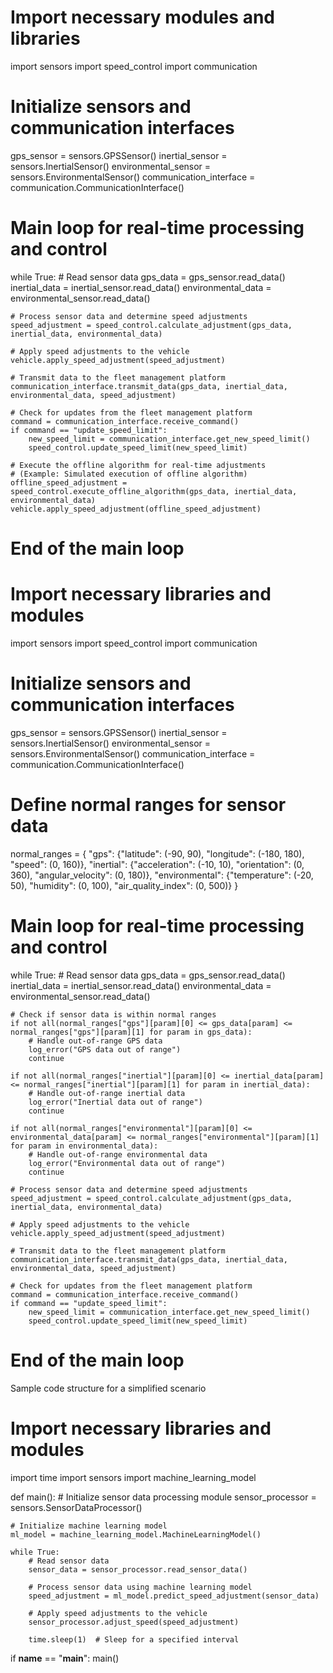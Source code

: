 # Import necessary modules and libraries
import sensors
import speed_control
import communication

# Initialize sensors and communication interfaces
gps_sensor = sensors.GPSSensor()
inertial_sensor = sensors.InertialSensor()
environmental_sensor = sensors.EnvironmentalSensor()
communication_interface = communication.CommunicationInterface()

# Main loop for real-time processing and control
while True:
    # Read sensor data
    gps_data = gps_sensor.read_data()
    inertial_data = inertial_sensor.read_data()
    environmental_data = environmental_sensor.read_data()

    # Process sensor data and determine speed adjustments
    speed_adjustment = speed_control.calculate_adjustment(gps_data, inertial_data, environmental_data)

    # Apply speed adjustments to the vehicle
    vehicle.apply_speed_adjustment(speed_adjustment)

    # Transmit data to the fleet management platform
    communication_interface.transmit_data(gps_data, inertial_data, environmental_data, speed_adjustment)

    # Check for updates from the fleet management platform
    command = communication_interface.receive_command()
    if command == "update_speed_limit":
        new_speed_limit = communication_interface.get_new_speed_limit()
        speed_control.update_speed_limit(new_speed_limit)

    # Execute the offline algorithm for real-time adjustments
    # (Example: Simulated execution of offline algorithm)
    offline_speed_adjustment = speed_control.execute_offline_algorithm(gps_data, inertial_data, environmental_data)
    vehicle.apply_speed_adjustment(offline_speed_adjustment)

# End of the main loop





# Import necessary libraries and modules
import sensors
import speed_control
import communication

# Initialize sensors and communication interfaces
gps_sensor = sensors.GPSSensor()
inertial_sensor = sensors.InertialSensor()
environmental_sensor = sensors.EnvironmentalSensor()
communication_interface = communication.CommunicationInterface()

# Define normal ranges for sensor data
normal_ranges = {
    "gps": {"latitude": (-90, 90), "longitude": (-180, 180), "speed": (0, 160)},
    "inertial": {"acceleration": (-10, 10), "orientation": (0, 360), "angular_velocity": (0, 180)},
    "environmental": {"temperature": (-20, 50), "humidity": (0, 100), "air_quality_index": (0, 500)}
}

# Main loop for real-time processing and control
while True:
    # Read sensor data
    gps_data = gps_sensor.read_data()
    inertial_data = inertial_sensor.read_data()
    environmental_data = environmental_sensor.read_data()

    # Check if sensor data is within normal ranges
    if not all(normal_ranges["gps"][param][0] <= gps_data[param] <= normal_ranges["gps"][param][1] for param in gps_data):
        # Handle out-of-range GPS data
        log_error("GPS data out of range")
        continue

    if not all(normal_ranges["inertial"][param][0] <= inertial_data[param] <= normal_ranges["inertial"][param][1] for param in inertial_data):
        # Handle out-of-range inertial data
        log_error("Inertial data out of range")
        continue

    if not all(normal_ranges["environmental"][param][0] <= environmental_data[param] <= normal_ranges["environmental"][param][1] for param in environmental_data):
        # Handle out-of-range environmental data
        log_error("Environmental data out of range")
        continue

    # Process sensor data and determine speed adjustments
    speed_adjustment = speed_control.calculate_adjustment(gps_data, inertial_data, environmental_data)

    # Apply speed adjustments to the vehicle
    vehicle.apply_speed_adjustment(speed_adjustment)

    # Transmit data to the fleet management platform
    communication_interface.transmit_data(gps_data, inertial_data, environmental_data, speed_adjustment)

    # Check for updates from the fleet management platform
    command = communication_interface.receive_command()
    if command == "update_speed_limit":
        new_speed_limit = communication_interface.get_new_speed_limit()
        speed_control.update_speed_limit(new_speed_limit)

# End of the main loop



 Sample code structure for a simplified scenario

# Import necessary libraries and modules
import time
import sensors
import machine_learning_model

def main():
    # Initialize sensor data processing module
    sensor_processor = sensors.SensorDataProcessor()

    # Initialize machine learning model
    ml_model = machine_learning_model.MachineLearningModel()

    while True:
        # Read sensor data
        sensor_data = sensor_processor.read_sensor_data()

        # Process sensor data using machine learning model
        speed_adjustment = ml_model.predict_speed_adjustment(sensor_data)

        # Apply speed adjustments to the vehicle
        sensor_processor.adjust_speed(speed_adjustment)

        time.sleep(1)  # Sleep for a specified interval

if __name__ == "__main__":
    main()



